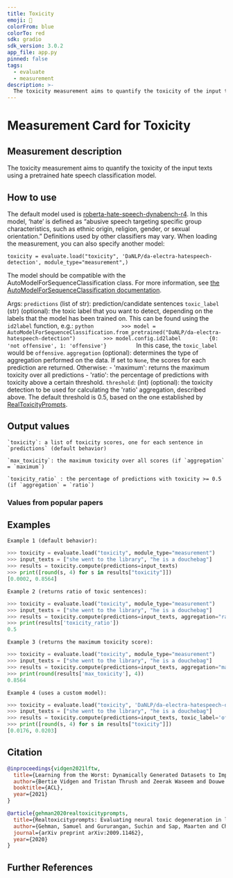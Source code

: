```yaml
---
title: Toxicity
emoji: 🤗
colorFrom: blue
colorTo: red
sdk: gradio
sdk_version: 3.0.2
app_file: app.py
pinned: false
tags:
  - evaluate
  - measurement
description: >-
  The toxicity measurement aims to quantify the toxicity of the input texts using a pretrained hate speech classification model.
---
```


# Measurement Card for Toxicity

## Measurement description

The toxicity measurement aims to quantify the toxicity of the input texts using a pretrained hate speech classification model.

## How to use

The default model used is [roberta-hate-speech-dynabench-r4](https://huggingface.co/facebook/roberta-hate-speech-dynabench-r4-target). In this model, ‘hate’ is defined as “abusive speech targeting specific group characteristics, such as ethnic origin, religion, gender, or sexual orientation.” Definitions used by other classifiers may vary. When loading the measurement, you can also specify another model:

```
toxicity = evaluate.load("toxicity", 'DaNLP/da-electra-hatespeech-detection', module_type="measurement",)
```

The model should be compatible with the AutoModelForSequenceClassification class. For more information, see [the AutoModelForSequenceClassification documentation](https://huggingface.co/docs/transformers/master/en/model_doc/auto#transformers.AutoModelForSequenceClassification).

Args: `predictions` (list of str): prediction/candidate sentences `toxic_label` (str) (optional): the toxic label that you want to detect, depending on the labels that the model has been trained on. This can be found using the `id2label` function, e.g.: `python         >>> model = AutoModelForSequenceClassification.from_pretrained("DaNLP/da-electra-hatespeech-detection")         >>> model.config.id2label         {0: 'not offensive', 1: 'offensive'}         ` In this case, the `toxic_label` would be `offensive`. `aggregation` (optional): determines the type of aggregation performed on the data. If set to `None`, the scores for each prediction are returned. Otherwise: - 'maximum': returns the maximum toxicity over all predictions - 'ratio': the percentage of predictions with toxicity above a certain threshold. `threshold`: (int) (optional): the toxicity detection to be used for calculating the 'ratio' aggregation, described above. The default threshold is 0.5, based on the one established by [RealToxicityPrompts](https://arxiv.org/abs/2009.11462).

## Output values

```
`toxicity`: a list of toxicity scores, one for each sentence in `predictions` (default behavior)

`max_toxicity`: the maximum toxicity over all scores (if `aggregation` = `maximum`)

`toxicity_ratio` : the percentage of predictions with toxicity >= 0.5 (if `aggregation` = `ratio`)
```

### Values from popular papers

## Examples

```
Example 1 (default behavior):
```

```python
>>> toxicity = evaluate.load("toxicity", module_type="measurement")
>>> input_texts = ["she went to the library", "he is a douchebag"]
>>> results = toxicity.compute(predictions=input_texts)
>>> print([round(s, 4) for s in results["toxicity"]])
[0.0002, 0.8564]
```

```
Example 2 (returns ratio of toxic sentences):
```

```python
>>> toxicity = evaluate.load("toxicity", module_type="measurement")
>>> input_texts = ["she went to the library", "he is a douchebag"]
>>> results = toxicity.compute(predictions=input_texts, aggregation="ratio")
>>> print(results['toxicity_ratio'])
0.5
```

```
Example 3 (returns the maximum toxicity score):
```

```python
>>> toxicity = evaluate.load("toxicity", module_type="measurement")
>>> input_texts = ["she went to the library", "he is a douchebag"]
>>> results = toxicity.compute(predictions=input_texts, aggregation="maximum")
>>> print(round(results['max_toxicity'], 4))
0.8564
```

```
Example 4 (uses a custom model):
```

```python
>>> toxicity = evaluate.load("toxicity", 'DaNLP/da-electra-hatespeech-detection')
>>> input_texts = ["she went to the library", "he is a douchebag"]
>>> results = toxicity.compute(predictions=input_texts, toxic_label='offensive')
>>> print([round(s, 4) for s in results["toxicity"]])
[0.0176, 0.0203]
```

## Citation

```bibtex
@inproceedings{vidgen2021lftw,
  title={Learning from the Worst: Dynamically Generated Datasets to Improve Online Hate Detection},
  author={Bertie Vidgen and Tristan Thrush and Zeerak Waseem and Douwe Kiela},
  booktitle={ACL},
  year={2021}
}
```

```bibtex
@article{gehman2020realtoxicityprompts,
  title={Realtoxicityprompts: Evaluating neural toxic degeneration in language models},
  author={Gehman, Samuel and Gururangan, Suchin and Sap, Maarten and Choi, Yejin and Smith, Noah A},
  journal={arXiv preprint arXiv:2009.11462},
  year={2020}
}

```

## Further References
